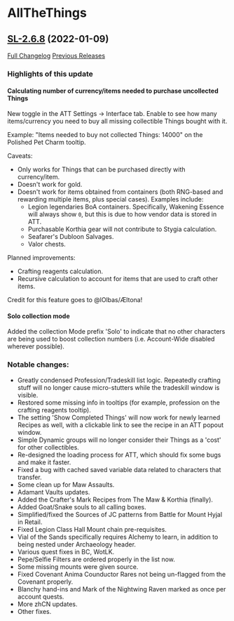 # AllTheThings

## [SL-2.6.8](https://github.com/DFortun81/AllTheThings/tree/SL-2.6.8) (2022-01-09)
[Full Changelog](https://github.com/DFortun81/AllTheThings/compare/SL-2.6.7...SL-2.6.8) [Previous Releases](https://github.com/DFortun81/AllTheThings/releases)


### Highlights of this update

#### Calculating number of currency/items needed to purchase uncollected Things

New toggle in the ATT Settings -> Interface tab. Enable to see how many items/currency you need to buy all missing collectible Things bought with it.

Example: "Items needed to buy not collected Things: 14000" on the Polished Pet Charm tooltip.

Caveats:

- Only works for Things that can be purchased directly with currency/item.
- Doesn't work for gold.
- Doesn't work for items obtained from containers (both RNG-based and rewarding multiple items, plus special cases). Examples include:
  - Legion legendaries BoA containers. Specifically, Wakening Essence will always show `0`, but this is due to how vendor data is stored in ATT.
  - Purchasable Korthia gear will not contribute to Stygia calculation.
  - Seafarer's Dubloon Salvages.
  - Valor chests.

Planned improvements:
- Crafting reagents calculation.
- Recursive calculation to account for items that are used to craft other items.

Credit for this feature goes to @lOlbas/Æltona!

#### Solo collection mode

Added the collection Mode prefix 'Solo' to indicate that no other characters are being used to boost collection numbers (i.e. Account-Wide disabled wherever possible).

### Notable changes:

- Greatly condensed Profession/Tradeskill list logic. Repeatedly crafting stuff will no longer cause micro-stutters while the tradeskill window is visible.
- Restored some missing info in tooltips (for example, profession on the crafting reagents tooltip).
- The setting 'Show Completed Things' will now work for newly learned Recipes as well, with a clickable link to see the recipe in an ATT popout window.
- Simple Dynamic groups will no longer consider their Things as a 'cost' for other collectibles.
- Re-designed the loading process for ATT, which should fix some bugs and make it faster.
- Fixed a bug with cached saved variable data related to characters that transfer.
- Some clean up for Maw Assaults.
- Adamant Vaults updates.
- Added the Crafter's Mark Recipes from The Maw & Korthia (finally).
- Added Goat/Snake souls to all calling boxes.
- Simplified/fixed the Sources of JC patterns from Battle for Mount Hyjal in Retail.
- Fixed Legion Class Hall Mount chain pre-requisites.
- Vial of the Sands specifically requires Alchemy to learn, in addition to being nested under Archaeology header.
- Various quest fixes in BC, WotLK.
- Pepe/Selfie Filters are ordered properly in the list now.
- Some missing mounts were given source.
- Fixed Covenant Anima Counductor Rares not being un-flagged from the Covenant properly.
- Blanchy hand-ins and Mark of the Nightwing Raven marked as once per account quests.
- More zhCN updates.
- Other fixes.
